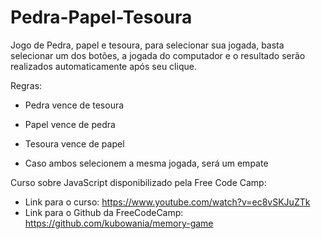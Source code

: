 # Pedra-Papel-Tesoura
Jogo de Pedra, papel e tesoura, para selecionar sua jogada, basta selecionar um dos botões, a jogada do computador e o resultado serão realizados automaticamente após seu clique.

Regras:
- Pedra vence de tesoura
- Papel vence de pedra
- Tesoura vence de papel

- Caso ambos selecionem a mesma jogada, será um empate



Curso sobre JavaScript disponibilizado pela Free Code Camp:
  - Link para o curso: https://www.youtube.com/watch?v=ec8vSKJuZTk
  - Link para o Github da FreeCodeCamp: https://github.com/kubowania/memory-game
